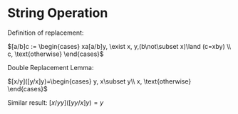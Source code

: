 # String Operation

Definition of replacement:

$[a/b]c := \begin{cases}
    xa[a/b]y, \exist x, y,(b\not\subset x)\land (c=xby) \\
    c, \text{otherwise}
\end{cases}$

Double Replacement Lemma:

$[x/y]([y/x]y)=\begin{cases}
    y, x\subset y\\
    x, \text{otherwise}
\end{cases}$

Similar result:
$[x/yy]([yy/x]y)=y$
